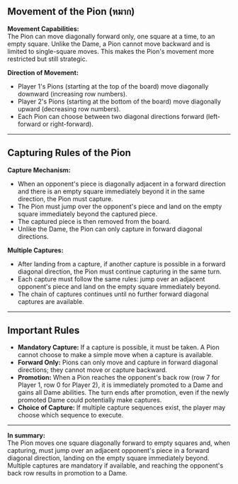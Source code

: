 ## Movement of the Pion (หมาก)

**Movement Capabilities:**  
The Pion can move diagonally forward only, one square at a time, to an empty square. Unlike the Dame, a Pion cannot move backward and is limited to single-square moves. This makes the Pion's movement more restricted but still strategic.

**Direction of Movement:**  
- Player 1's Pions (starting at the top of the board) move diagonally downward (increasing row numbers).
- Player 2's Pions (starting at the bottom of the board) move diagonally upward (decreasing row numbers).
- Each Pion can choose between two diagonal directions forward (left-forward or right-forward).

---

## Capturing Rules of the Pion

**Capture Mechanism:**  
- When an opponent's piece is diagonally adjacent in a forward direction and there is an empty square immediately beyond it in the same direction, the Pion must capture.
- The Pion must jump over the opponent's piece and land on the empty square immediately beyond the captured piece.
- The captured piece is then removed from the board.
- Unlike the Dame, the Pion can only capture in forward diagonal directions.

**Multiple Captures:**  
- After landing from a capture, if another capture is possible in a forward diagonal direction, the Pion must continue capturing in the same turn.
- Each capture must follow the same rules: jump over an adjacent opponent's piece and land on the empty square immediately beyond.
- The chain of captures continues until no further forward diagonal captures are available.

---

## Important Rules

- **Mandatory Capture:** If a capture is possible, it must be taken. A Pion cannot choose to make a simple move when a capture is available.
- **Forward Only:** Pions can only move and capture in forward diagonal directions; they cannot move or capture backward.
- **Promotion:** When a Pion reaches the opponent's back row (row 7 for Player 1, row 0 for Player 2), it is immediately promoted to a Dame and gains all Dame abilities. The turn ends after promotion, even if the newly promoted Dame could potentially make captures.
- **Choice of Capture:** If multiple capture sequences exist, the player may choose which sequence to execute.

---

**In summary:**  
The Pion moves one square diagonally forward to empty squares and, when capturing, must jump over an adjacent opponent's piece in a forward diagonal direction, landing on the empty square immediately beyond. Multiple captures are mandatory if available, and reaching the opponent's back row results in promotion to a Dame.
